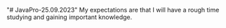"# JavaPro-25.09.2023" 
 My expectations are that I will have a rough time studying and gaining important knowledge.
